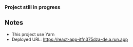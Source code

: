 ### Project still in progress

## Notes

- This project use Yarn
- Deployed URL: https://react-app-itfn375dza-de.a.run.app
<!-- Artifact Registry: asia-east1-docker.pkg.dev/myapp-26589/hrm/react-app -->
